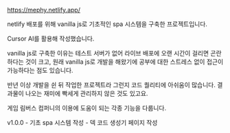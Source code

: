 https://mephy.netlify.app/

netlify 배포를 위해 vanilla js로 기초적인 spa 시스템을 구축한 프로젝트입니다.

Cursor AI를 활용해 작성했습니다.

vanilla js로 구축한 이유는 테스트 서버가 없어 라이브 배포에 오랜 시간이 걸리면 곤란하다는 것이 크고, 원래 vanilla js로 개발을 해왔기에 공부에 대한 스트레스 없이 접근이 가능하다는 점도 있습니다.

반년 이상 개발을 쉰 뒤 작업한 프로젝트라 그런지 코드 퀄리티에 아쉬움이 많습니다. 결과물이 나오는 재미에 빡세게 관리하지 않은 것도 있고요.

게임 림버스 컴퍼니의 이용에 도움이 되는 각종 기능을 다룹니다.

v1.0.0
 \- 기초 spa 시스템 작성
 \- 덱 코드 생성기 페이지 작성
